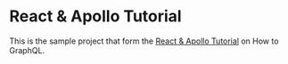 # React & Apollo Tutorial

This is the sample project that form the [React & Apollo Tutorial](https://www.howtographql.com/react-apollo/0-introduction/) on How to GraphQL.
